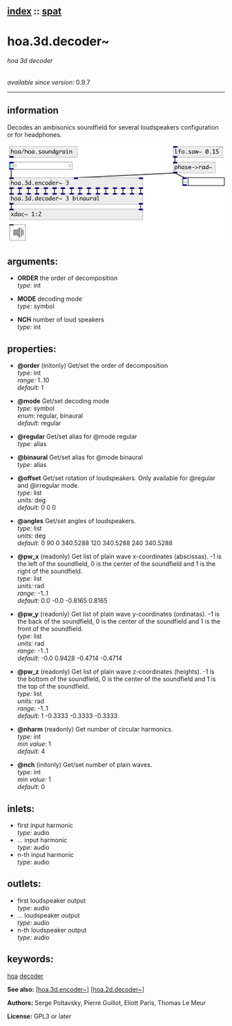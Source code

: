 [index](index.html) :: [spat](category_spat.html)
---

# hoa.3d.decoder~

###### hoa 3d decoder

*available since version:* 0.9.7

---


## information
Decodes an ambisonics soundfield for several loudspeakers configuration or for headphones.


[![example](../examples/img/hoa.3d.decoder~.jpg)](../examples/pd/hoa.3d.decoder~.pd)



## arguments:

* **ORDER**
the order of decomposition<br>
_type:_ int<br>

* **MODE**
decoding mode<br>
_type:_ symbol<br>

* **NCH**
number of loud speakers<br>
_type:_ int<br>





## properties:

* **@order** (initonly)
Get/set the order of decomposition<br>
_type:_ int<br>
_range:_ 1..10<br>
_default:_ 1<br>

* **@mode** 
Get/set decoding mode<br>
_type:_ symbol<br>
_enum:_ regular, binaural<br>
_default:_ regular<br>

* **@regular** 
Get/set alias for @mode regular<br>
_type:_ alias<br>

* **@binaural** 
Get/set alias for @mode binaural<br>
_type:_ alias<br>

* **@offset** 
Get/set rotation of loudspeakers. Only available for @regular and @irregular mode.<br>
_type:_ list<br>
_units:_ deg<br>
_default:_ 0 0 0<br>

* **@angles** 
Get/set angles of loudspeakers.<br>
_type:_ list<br>
_units:_ deg<br>
_default:_ 0 90 0 340.5288 120 340.5288 240 340.5288<br>

* **@pw_x** (readonly)
Get list of plain wave x-coordinates (abscissas). -1 is the left of the soundfield,
0 is the center of the soundfield and 1 is the right of the soundfield.<br>
_type:_ list<br>
_units:_ rad<br>
_range:_ -1..1<br>
_default:_ 0.0 -0.0 -0.8165 0.8165<br>

* **@pw_y** (readonly)
Get list of plain wave y-coordinates (ordinatas). -1 is the back of the soundfield,
0 is the center of the soundfield and 1 is the front of the soundfield.<br>
_type:_ list<br>
_units:_ rad<br>
_range:_ -1..1<br>
_default:_ -0.0 0.9428 -0.4714 -0.4714<br>

* **@pw_z** (readonly)
Get list of plain wave z-coordinates (heights). -1 is the bottom of the soundfield,
0 is the center of the soundfield and 1 is the top of the soundfield.<br>
_type:_ list<br>
_units:_ rad<br>
_range:_ -1..1<br>
_default:_ 1 -0.3333 -0.3333 -0.3333<br>

* **@nharm** (readonly)
Get number of circular harmonics.<br>
_type:_ int<br>
_min value:_ 1<br>
_default:_ 4<br>

* **@nch** (initonly)
Get/set number of plain waves.<br>
_type:_ int<br>
_min value:_ 1<br>
_default:_ 0<br>



## inlets:

* first input harmonic<br>
_type:_ audio
* ... input harmonic<br>
_type:_ audio
* n-th input harmonic<br>
_type:_ audio



## outlets:

* first loudspeaker output<br>
_type:_ audio
* ... loudspeaker output<br>
_type:_ audio
* n-th loudspeaker output<br>
_type:_ audio



## keywords:

[hoa](keywords/hoa.html)
[decoder](keywords/decoder.html)



**See also:**
[\[hoa.3d.encoder~\]](hoa.3d.encoder~.html)
[\[hoa.2d.decoder~\]](hoa.2d.decoder~.html)




**Authors:** Serge Poltavsky, Pierre Guillot, Eliott Paris, Thomas Le Meur




**License:** GPL3 or later





